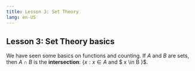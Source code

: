 ```yaml
---
title: Lesson 3: Set Theory
lang: en-US
---
```


## Lesson 3: Set Theory basics

We have seen some basics on functions and counting. If $A$ and $B$ are sets, then $A \cap B$ is the **intersection**: $\{ x : x \in A$ and $ x \in B \}$.
